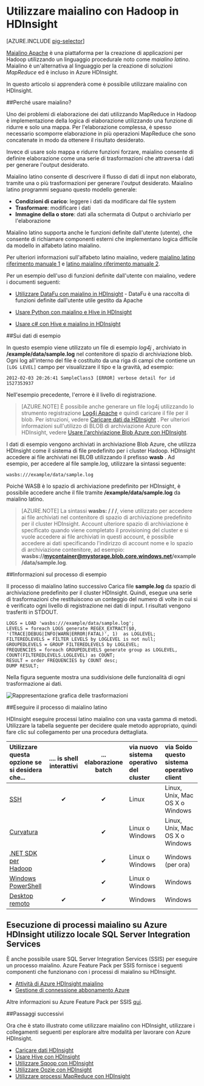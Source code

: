 <properties
   pageTitle="Usare Hadoop maialino in HDInsight | Microsoft Azure"
   description="Informazioni su come usare maialino con Hadoop in HDInsight."
   services="hdinsight"
   documentationCenter=""
   authors="Blackmist"
   manager="jhubbard"
   editor="cgronlun"
    tags="azure-portal"/>

<tags
   ms.service="hdinsight"
   ms.devlang="na"
   ms.topic="article"
   ms.tgt_pltfrm="na"
   ms.workload="big-data"
   ms.date="09/14/2016"
   ms.author="larryfr"/>

# <a name="use-pig-with-hadoop-on-hdinsight"></a>Utilizzare maialino con Hadoop in HDInsight

[AZURE.INCLUDE [pig-selector](../../includes/hdinsight-selector-use-pig.md)]

[Maialino Apache](http://pig.apache.org/) è una piattaforma per la creazione di applicazioni per Hadoop utilizzando un linguaggio procedurale noto come *maialino latino*. Maialino è un'alternativa al linguaggio per la creazione di soluzioni *MapReduce* ed è incluso in Azure HDInsight.

In questo articolo si apprenderà come è possibile utilizzare maialino con HDInsight.

##<a id="why"></a>Perché usare maialino?

Uno dei problemi di elaborazione dei dati utilizzando MapReduce in Hadoop è implementazione della logica di elaborazione utilizzando una funzione di ridurre e solo una mappa. Per l'elaborazione complessa, è spesso necessario scomporre elaborazione in più operazioni MapReduce che sono concatenate in modo da ottenere il risultato desiderato.

Invece di usare solo mappa e ridurre funzioni forzare, maialino consente di definire elaborazione come una serie di trasformazioni che attraversa i dati per generare l'output desiderato.

Maialino latino consente di descrivere il flusso di dati di input non elaborato, tramite una o più trasformazioni per generare l'output desiderato. Maialino latino programmi seguano questo modello generale:

- **Condizioni di carico**: leggere i dati da modificare dal file system
- **Trasformare**: modificare i dati
- **Immagine della o store**: dati alla schermata di Output o archiviarlo per l'elaborazione

Maialino latino supporta anche le funzioni definite dall'utente (utente), che consente di richiamare componenti esterni che implementano logica difficile da modello in alfabeto latino maialino.

Per ulteriori informazioni sull'alfabeto latino maialino, vedere [maialino latino riferimento manuale 1](http://pig.apache.org/docs/r0.7.0/piglatin_ref1.html) e [latino maialino riferimento manuale 2](http://pig.apache.org/docs/r0.7.0/piglatin_ref2.html).

Per un esempio dell'uso di funzioni definite dall'utente con maialino, vedere i documenti seguenti:

* [Utilizzare DataFu con maialino in HDInsight](hdinsight-hadoop-use-pig-datafu-udf.md) - DataFu è una raccolta di funzioni definite dall'utente utile gestito da Apache

* [Usare Python con maialino e Hive in HDInsight](hdinsight-python.md)

* [Usare c# con Hive e maialino in HDInsight](hdinsight-hadoop-hive-pig-udf-dotnet-csharp.md)

##<a id="data"></a>Sui dati di esempio

In questo esempio viene utilizzato un file di esempio *log4j* , archiviato in **/example/data/sample.log** nel contenitore di spazio di archiviazione blob. Ogni log all'interno del file è costituito da una riga di campi che contiene un `[LOG LEVEL]` campo per visualizzare il tipo e la gravità, ad esempio:

    2012-02-03 20:26:41 SampleClass3 [ERROR] verbose detail for id 1527353937

Nell'esempio precedente, l'errore è il livello di registrazione.

> [AZURE.NOTE] È possibile anche generare un file log4j utilizzando lo strumento registrazione [Log4j Apache](http://en.wikipedia.org/wiki/Log4j) e quindi caricare il file per il blob. Per istruzioni, vedere [Caricare dati da HDInsight](hdinsight-upload-data.md) . Per ulteriori informazioni sull'utilizzo di BLOB di archiviazione Azure con HDInsight, vedere [Usare l'archiviazione Blob Azure con HDInsight](hdinsight-hadoop-use-blob-storage.md).

I dati di esempio vengono archiviati in archiviazione Blob Azure, che utilizza HDInsight come il sistema di file predefinito per i cluster Hadoop. HDInsight accedere ai file archiviati nei BLOB utilizzando il prefisso **wasb** . Ad esempio, per accedere al file sample.log, utilizzare la sintassi seguente:

    wasbs:///example/data/sample.log

Poiché WASB è lo spazio di archiviazione predefinito per HDInsight, è possibile accedere anche il file tramite **/example/data/sample.log** da maialino latino.

> [AZURE.NOTE] La sintassi **wasbs: / / /**, viene utilizzato per accedere ai file archiviati nel contenitore di spazio di archiviazione predefinito per il cluster HDInsight. Account ulteriore spazio di archiviazione è specificato quando viene completato il provisioning del cluster e si vuole accedere ai file archiviati in questi account, è possibile accedere ai dati specificando l'indirizzo di account nome e lo spazio di archiviazione contenitore, ad esempio: **wasbs://mycontainer@mystorage.blob.core.windows.net/example/data/sample.log**.


##<a id="job"></a>Informazioni sul processo di esempio

Il processo di maialino latino successivo Carica file **sample.log** da spazio di archiviazione predefinito per il cluster HDInsight. Quindi, esegue una serie di trasformazioni che restituiscono un conteggio del numero di volte in cui si è verificato ogni livello di registrazione nei dati di input. I risultati vengono trasferiti in STDOUT.

    LOGS = LOAD 'wasbs:///example/data/sample.log';
    LEVELS = foreach LOGS generate REGEX_EXTRACT($0, '(TRACE|DEBUG|INFO|WARN|ERROR|FATAL)', 1)  as LOGLEVEL;
    FILTEREDLEVELS = FILTER LEVELS by LOGLEVEL is not null;
    GROUPEDLEVELS = GROUP FILTEREDLEVELS by LOGLEVEL;
    FREQUENCIES = foreach GROUPEDLEVELS generate group as LOGLEVEL, COUNT(FILTEREDLEVELS.LOGLEVEL) as COUNT;
    RESULT = order FREQUENCIES by COUNT desc;
    DUMP RESULT;

Nella figura seguente mostra una suddivisione delle funzionalità di ogni trasformazione ai dati.

![Rappresentazione grafica delle trasformazioni][image-hdi-pig-data-transformation]

##<a id="run"></a>Eseguire il processo di maialino latino

HDInsight eseguire processi latino maialino con una vasta gamma di metodi. Utilizzare la tabella seguente per decidere quale metodo appropriato, quindi fare clic sul collegamento per una procedura dettagliata.

| **Utilizzare questa opzione** se si desidera che...                                   | .... is shell **interattivi** | ... elaborazione **batch** | via nuovo **sistema operativo del cluster** | via Soido questo **sistema operativo client** |
|:--------------------------------------------------------------|:---------------------------:|:-----------------------:|:------------------------------------------|:-----------------------------------------|
| [SSH](hdinsight-hadoop-use-pig-ssh.md)                        |              ✔              |            ✔            | Linux                                     | Linux, Unix, Mac OS X o Windows        |
| [Curvatura](hdinsight-hadoop-use-pig-curl.md)                      |           &nbsp;            |            ✔            | Linux o Windows                          | Linux, Unix, Mac OS X o Windows        |
| [.NET SDK per Hadoop](hdinsight-hadoop-use-pig-dotnet-sdk.md) |           &nbsp;            |            ✔            | Linux o Windows                          | Windows (per ora)                        |
| [Windows PowerShell](hdinsight-hadoop-use-pig-powershell.md)  |           &nbsp;            |            ✔            | Linux o Windows                          | Windows                                  |
| [Desktop remoto](hdinsight-hadoop-use-pig-remote-desktop.md)  |              ✔              |            ✔            | Windows                                   | Windows                                  |


## <a name="running-pig-jobs-on-azure-hdinsight-using-on-premises-sql-server-integration-services"></a>Esecuzione di processi maialino su Azure HDInsight utilizzo locale SQL Server Integration Services

È anche possibile usare SQL Server Integration Services (SSIS) per eseguire un processo maialino. Azure Feature Pack per SSIS fornisce i seguenti componenti che funzionano con i processi di maialino su HDInsight.


- [Attività di Azure HDInsight maialino][pigtask]
- [Gestione di connessione abbonamento Azure][connectionmanager]


Altre informazioni su Azure Feature Pack per SSIS [qui][ssispack].


##<a id="nextsteps"></a>Passaggi successivi

Ora che è stato illustrato come utilizzare maialino con HDInsight, utilizzare i collegamenti seguenti per esplorare altre modalità per lavorare con Azure HDInsight.

* [Caricare dati HDInsight][hdinsight-upload-data]
* [Usare Hive con HDInsight][hdinsight-use-hive]
* [Utilizzare Sqoop con HDInsight](hdinsight-use-sqoop.md)
* [Utilizzare Oozie con HDInsight](hdinsight-use-oozie.md)
* [Utilizzare processi MapReduce con HDInsight][hdinsight-use-mapreduce]

[check]: ./media/hdinsight-use-pig/hdi.checkmark.png

[apachepig-home]: http://pig.apache.org/
[putty]: http://www.chiark.greenend.org.uk/~sgtatham/putty/download.html
[curl]: http://curl.haxx.se/
[pigtask]: http://msdn.microsoft.com/library/mt146781(v=sql.120).aspx
[connectionmanager]: http://msdn.microsoft.com/library/mt146773(v=sql.120).aspx
[ssispack]: http://msdn.microsoft.com/library/mt146770(v=sql.120).aspx

[hdinsight-storage]: hdinsight-use-blob-storage.md
[hdinsight-upload-data]: hdinsight-upload-data.md
[hdinsight-get-started]: ../hdinsight-get-started.md
[hdinsight-admin-powershell]: hdinsight-administer-use-powershell.md

[hdinsight-use-hive]: hdinsight-use-hive.md
[hdinsight-use-mapreduce]: hdinsight-use-mapreduce.md

[hdinsight-provision]: hdinsight-provision-clusters.md
[hdinsight-submit-jobs]: hdinsight-submit-hadoop-jobs-programmatically.md#mapreduce-sdk

[Powershell-install-configure]: ../powershell-install-configure.md

[powershell-start]: http://technet.microsoft.com/library/hh847889.aspx

[image-hdi-log4j-sample]: ./media/hdinsight-use-pig/HDI.wholesamplefile.png
[image-hdi-pig-data-transformation]: ./media/hdinsight-use-pig/HDI.DataTransformation.gif
[image-hdi-pig-powershell]: ./media/hdinsight-use-pig/hdi.pig.powershell.png
[image-hdi-pig-architecture]: ./media/hdinsight-use-pig/HDI.Pig.Architecture.png
